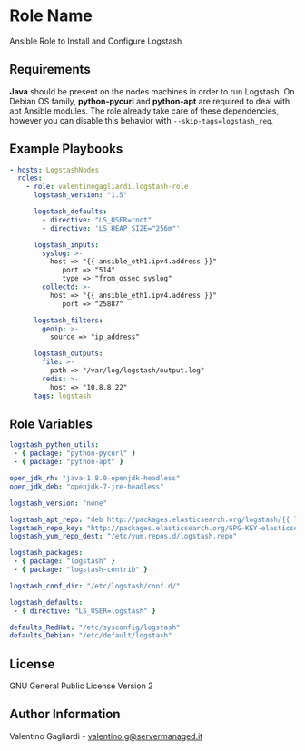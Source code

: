Role Name
=========

Ansible Role to Install and Configure Logstash

Requirements
------------

**Java** should be present on the nodes machines in order to run Logstash. On Debian OS family, **python-pycurl** and **python-apt** are required to deal with apt Ansible modules. The role already take care of these dependencies, however you can disable this behavior with `--skip-tags=logstash_req`.

Example Playbooks
----------------

```yaml
- hosts: LogstashNodes
  roles:
    - role: valentinogagliardi.logstash-role
      logstash_version: "1.5"

      logstash_defaults:
        - directive: "LS_USER=root"
        - directive: 'LS_HEAP_SIZE="256m"'

      logstash_inputs:
        syslog: >-
          host => "{{ ansible_eth1.ipv4.address }}"
             port => "514"
             type => "from_ossec_syslog"
        collectd: >-
          host => "{{ ansible_eth1.ipv4.address }}"
             port => "25887"

      logstash_filters:
        geoip: >-
          source => "ip_address"

      logstash_outputs:
        file: >-
          path => "/var/log/logstash/output.log"
        redis: >-
          host => "10.8.8.22"
      tags: logstash
```

Role Variables
--------------

```yaml
logstash_python_utils:
 - { package: "python-pycurl" }
 - { package: "python-apt" }

open_jdk_rh: "java-1.8.0-openjdk-headless"
open_jdk_deb: "openjdk-7-jre-headless"

logstash_version: "none"

logstash_apt_repo: "deb http://packages.elasticsearch.org/logstash/{{ logstash_version }}/debian stable main"
logstash_repo_key: "http://packages.elasticsearch.org/GPG-KEY-elasticsearch"
logstash_yum_repo_dest: "/etc/yum.repos.d/logstash.repo"

logstash_packages:
 - { package: "logstash" }
 - { package: "logstash-contrib" }

logstash_conf_dir: "/etc/logstash/conf.d/"

logstash_defaults: 
 - { directive: "LS_USER=logstash" }

defaults_RedHat: "/etc/sysconfig/logstash"
defaults_Debian: "/etc/default/logstash"
```

License
-------

GNU General Public License Version 2

Author Information
------------------

Valentino Gagliardi - valentino.g@servermanaged.it


